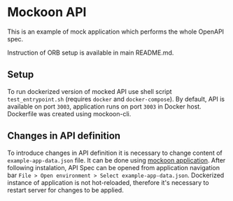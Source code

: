 # Mockoon API

This is an example of mock application which performs the whole OpenAPI spec.

Instruction of ORB setup is available in main README.md.

## Setup

To run dockerized version of mocked API use shell script `test_entrypoint.sh`
(requires `docker` and `docker-compose`). By default, API is available on port
`3003`, application runs on port `3003` in Docker host. Dockerfile was created
using mockoon-cli.

## Changes in API definition

To introduce changes in API definition it is necessary to change content of
`example-app-data.json` file. It can be done using
[mockoon application](https://mockoon.com/). After following instalation, API
Spec can be opened from application navigation bar
`File > Open environment > Select example-app-data.json`. Dockerized instance of
application is not hot-reloaded, therefore it's necessary to restart server for
changes to be applied.
